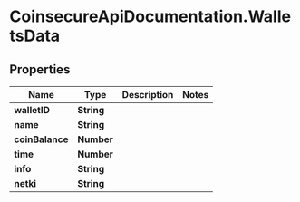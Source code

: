 # CoinsecureApiDocumentation.WalletsData

## Properties
Name | Type | Description | Notes
------------ | ------------- | ------------- | -------------
**walletID** | **String** |  | 
**name** | **String** |  | 
**coinBalance** | **Number** |  | 
**time** | **Number** |  | 
**info** | **String** |  | 
**netki** | **String** |  | 


